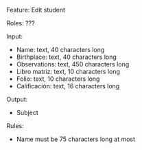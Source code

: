 Feature: Edit student

Roles: ???

Input:
- Name: text, 40 characters long
- Birthplace: text, 40 characters long
- Observations: text, 450 characters long
- Libro matriz: text, 10 characters long
- Folio: text, 10 characters long
- Calificación: text, 16 characters long

Output:
- Subject

Rules:
- Name must be 75 characters long at most